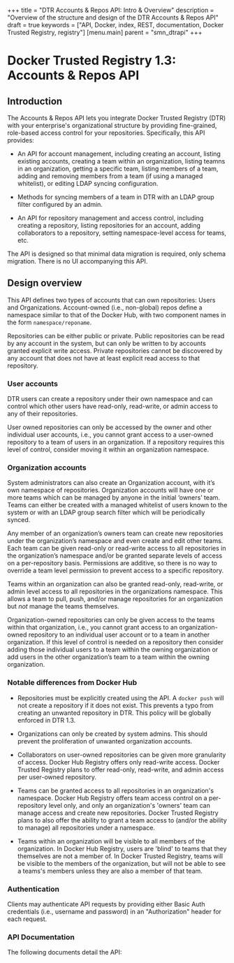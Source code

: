+++
title = "DTR Accounts & Repos API: Intro & Overview"
description = "Overview of the structure and design of the DTR Accounts & Repos API"
draft = true
keywords = ["API, Docker, index, REST, documentation, Docker Trusted Registry, registry"]
[menu.main]
parent = "smn_dtrapi"
+++

# Docker Trusted Registry 1.3: Accounts & Repos API

## Introduction

The Accounts & Repos API lets you integrate Docker Trusted Registry (DTR) with your enterprise's organizational structure by providing fine-grained, role-based access control for your repositories. Specifically, this API provides:

* An API for account management, including creating an account, listing existing accounts, creating a team within an organization, listing teamns in an organization, getting a specific team, listing members of a team, adding and removing members from a team (if using a managed whitelist), or editing LDAP syncing configuration.

* Methods for syncing members of a team in DTR with an LDAP group filter configured by an admin.

* An API for repository management and access control, including creating a repository, listing repositories for an account, adding collaborators to a repository, setting namespace-level access for teams, etc.

The API is designed so that minimal data migration is required, only schema migration. There is no UI accompanying this API.

## Design overview

This API defines two types of accounts that can own repositories: Users and Organizations. Account-owned (i.e., non-global) repos define a namespace similar to that of the Docker Hub, with two component names in the form `namespace/reponame`. 

Repositories can be either public or private. Public repositories can be
read by any account in the system, but can only be written to by accounts granted explicit write access. Private repositories cannot be discovered by
any account that does not have at least explicit read access to that
repository.

### User accounts

DTR users can create a repository under their own namespace and can control which other users have read-only, read-write, or admin access to any
of their repositories.

User owned repositories can only be accessed by the owner and other
individual user accounts, i.e., you cannot grant access to a user-owned
repository to a team of users in an organization. If a repository requires this level of control, consider moving it within an organization namespace.

### Organization accounts

System administrators can also create an Organization account, with it’s own
namespace of repositories. Organization accounts will have one or more teams
which can be managed by anyone in the initial ‘owners’ team. Teams can either
be created with a managed whitelist of users known to the system or with an
LDAP group search filter which will be periodically synced.

Any member of an organization’s owners team can create new repositories under
the organization’s namespace and even create and edit other teams. Each team
can be given read-only or read-write access to all repositories in the
organization’s namespace and/or be granted separate levels of access on a
per-repository basis. Permissions are additive, so there is no way to override
a team level permission to prevent access to a specific repository.

Teams within an organization can also be granted read-only, read-write, or
admin level access to all repositories in the organizations namespace. This
allows a team to pull, push, and/or manage repositories for an organization
but *not* manage the teams themselves.

Organization-owned repositories can only be given access to the teams within
that organization, i.e., you cannot grant access to an organization-owned
repository to an individual user account or to a team in another organization.
If this level of control is needed on a repository then consider adding those
individual users to a team within the owning organization or add users in the
other organization’s team to a team within the owning organization.

### Notable differences from Docker Hub

- Repositories must be explicitly created using the API. A `docker push` will
  not create a repository if it does not exist. This prevents a typo from
  creating an unwanted repository in DTR. This policy
  will be globally enforced in DTR 1.3.

- Organizations can only be created by system admins. This should prevent the
  proliferation of unwanted organization accounts.

- Collaborators on user-owned repositories can be given more granularity of
  access. Docker Hub Registry offers only read-write access. Docker Trusted
  Registry plans to offer read-only, read-write, and admin access per
  user-owned repository.

- Teams can be granted access to all repositories in an organization's
  namespace. Docker Hub Registry offers team access control on a
  per-repository level only, and only an organization's 'owners' team can
  manage access and create new repositories. Docker Trusted Registry plans to
  also offer the ability to grant a team access to (and/or the ability to
  manage) all repositories under a namespace.

- Teams within an organization will be visible to all members of the
  organization. In Docker Hub Registry, users are 'blind' to teams that they
  themselves are not a member of. In Docker Trusted Registry, teams will be
  visible to the members of the organization, but will not be able to see a
  teams's members unless they are also a member of that team.
  
### Authentication

Clients may authenticate API requests by providing either Basic Auth
credentials (i.e., username and password) in an "Authorization" header for each
request.

### API Documentation

The following documents detail the API:

